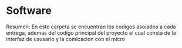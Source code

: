 # Software

Resumen: En este carpeta se encuentran los codigos asoiados a cada entrega, ademas del codigo principal del proyecto el cual consta de la interfaz de ususario y la comicacion con el micro   
